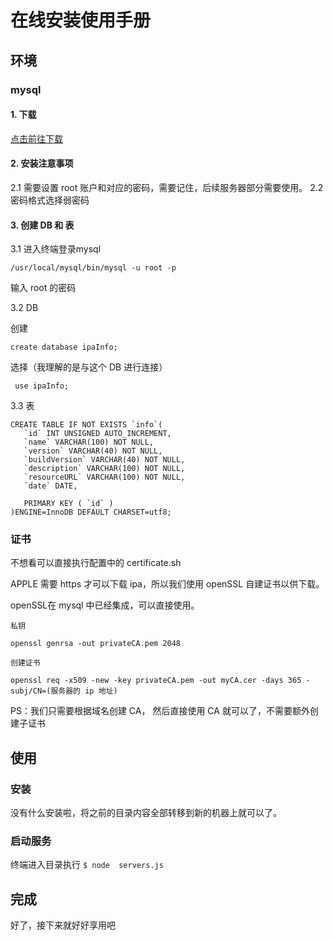 # 在线安装使用手册
## 环境
### mysql
#### 1. 下载
[点击前往下载](https://dev.mysql.com/downloads/mysql/)

#### 2. 安装注意事项
2.1 需要设置 root 账户和对应的密码，需要记住，后续服务器部分需要使用。
2.2 密码格式选择弱密码

#### 3. 创建 DB 和 表
3.1 进入终端登录mysql

```` /usr/local/mysql/bin/mysql -u root -p ````

输入 root 的密码

3.2  DB

创建

```` create database ipaInfo; ````

选择（我理解的是与这个 DB 进行连接）

```` use ipaInfo;```` 

3.3 表
````
CREATE TABLE IF NOT EXISTS `info`(
   `id` INT UNSIGNED AUTO_INCREMENT,
   `name` VARCHAR(100) NOT NULL,
   `version` VARCHAR(40) NOT NULL,
   `buildVersion` VARCHAR(40) NOT NULL,
   `description` VARCHAR(100) NOT NULL,
   `resourceURL` VARCHAR(100) NOT NULL,
   `date` DATE,

   PRIMARY KEY ( `id` )
)ENGINE=InnoDB DEFAULT CHARSET=utf8;
````

### 证书

<p fontcolor=red>不想看可以直接执行配置中的 certificate.sh</p>

APPLE 需要 https 才可以下载 ipa，所以我们使用 openSSL 自建证书以供下载。

openSSL在 mysql 中已经集成，可以直接使用。

````
私钥

openssl genrsa -out privateCA.pem 2048

创建证书

openssl req -x509 -new -key privateCA.pem -out myCA.cer -days 365 -subj/CN=(服务器的 ip 地址)
````
PS：我们只需要根据域名创建 CA， 然后直接使用 CA 就可以了，不需要额外创建子证书

## 使用
### 安装
没有什么安装啦，将之前的目录内容全部转移到新的机器上就可以了。

### 启动服务
终端进入目录执行
`$ node  servers.js`

## 完成
好了，接下来就好好享用吧
